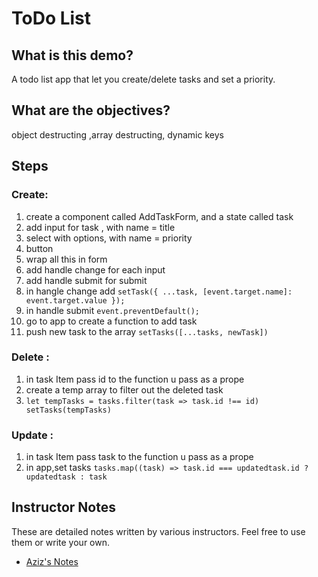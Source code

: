 # ToDo List


## What is this demo?

A todo list app that let you create/delete tasks and set a priority.

## What are the objectives?

object destructing  ,array destructing, dynamic keys 


## Steps

### Create:
1. create a component called AddTaskForm, and a state called task
2. add input for task , with name = title 
3. select with options, with name = priority 
4. button 
5. wrap all this in form 
6. add handle change for each input
7. add handle submit for submit 
8. in hangle change add `setTask({ ...task, [event.target.name]: event.target.value });`
9. in handle submit `event.preventDefault();` 
10. go to app to create a function to add task 
12. push new task to the array `setTasks([...tasks, newTask])`


### Delete :
1. in task Item pass id to the function u pass as a prope
2. create a temp array to filter out the deleted task
3. `let tempTasks = tasks.filter(task => task.id !== id) setTasks(tempTasks)`

### Update :
1. in task Item pass task to the function u pass as a prope
2. in app,set tasks  `tasks.map((task) => task.id === updatedtask.id ? updatedtask : task`

## Instructor Notes

These are detailed notes written by various instructors. Feel free to use them or write your own.

- [Aziz's Notes](https://github.com/JoinCODED/DEMO-Template/blob/main/aziz.md)
